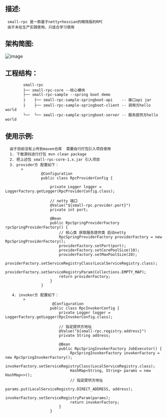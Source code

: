 ## 描述:
     small-rpc 是一款基于netty+hessian的精简版的RPC  
     由于未在生产实践使用，只适合学习使用
## 架构简图:
![image](https://github.com/gwself/small-rpc/blob/master/pic/first.png)

## 工程结构：
>           
            small-rpc
            ├── small-rpc-core --核心模块
            ├── small-rpc-sample --spring boot demo
            ├    ├── small-rpc-sample-springboot-api    -- 接口api jar
            ├    ├── small-rpc-sample-springboot-client -- 调用方hello world
            └──  └── small-rpc-sample-springboot-server -- 服务提供方hello world   
            
  
## 使用示例:
      由于目前没有上传到maven仓库  需要自行打包引入项目使用
      1. 下载源码进行打包 mvn clean package
      2. 把上述包 small-rpc-core-1.x.jar 引入项目
      3. provider方 配置如下：
           >
                    @Configuration
                    public class RpcProviderConfig {

                        private Logger logger = LoggerFactory.getLogger(RpcProviderConfig.class);
                        
                        // netty 端口
                        @Value("${small-rpc.provider.port}")
                        private int port;

                        @Bean
                        public RpcSpringProviderFactory rpcSpringProviderFactory() {
                            // 核心类 获取服务提供类 启动netty
                            RpcSpringProviderFactory providerFactory = new RpcSpringProviderFactory();
                            providerFactory.setPort(port);
                            providerFactory.setCorePoolSize(10);
                            providerFactory.setMaxPoolSize(20);
                            providerFactory.setServiceRegistryClass(LocalServiceRegistry.class);
                            providerFactory.setServiceRegistryParam(Collections.EMPTY_MAP);
                            return providerFactory;
                        }
                    }  

       4. invoker方 配置如下：
            >
                         @Configuration
                        public class RpcInvokerConfig {
                            private Logger logger = LoggerFactory.getLogger(RpcInvokerConfig.class);

                            // 指定提供方地址
                            @Value("${small-rpc.registry.address}")
                            private String address;

                            @Bean
                            public RpcSpringInvokerFactory JobExecutor() {
                                 RpcSpringInvokerFactory invokerFactory = new RpcSpringInvokerFactory();
                                 invokerFactory.setServiceRegistryClass(LocalServiceRegistry.class);
                                 HashMap<String, String> params = new HashMap<>();
                                 // 指定提供方地址
                                 params.put(LocalServiceRegistry.DIRECT_ADDRESS, address);
                                 invokerFactory.setServiceRegistryParam(params);
                                 return invokerFactory;
                            }
                        }
